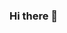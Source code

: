 ### Hi there 👋

<!--
**0xAlanTuring/0xAlanTuring** is a ✨ _special_ ✨ repository because its `README.md` (this file) appears on your GitHub profile.

Greetings solvers.
You have arrived at the end of leg 1.
This will also be the location for the beginning of leg 2.
Monitor this repo for changes which will initiaite the next leg.
-the Vorpa team

-->
